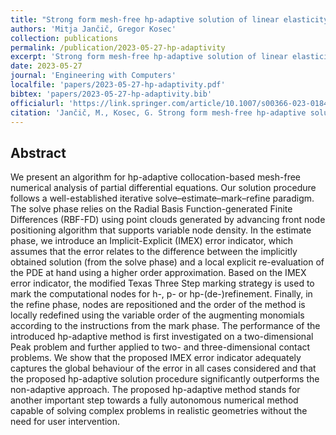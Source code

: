 ```yaml
---
title: "Strong form mesh-free hp-adaptive solution of linear elasticity problem"
authors: 'Mitja Jančič, Gregor Kosec'
collection: publications
permalink: /publication/2023-05-27-hp-adaptivity
excerpt: 'Strong form mesh-free hp-adaptive solution of linear elasticity problem.'
date: 2023-05-27
journal: 'Engineering with Computers'
localfile: 'papers/2023-05-27-hp-adaptivity.pdf'
bibtex: 'papers/2023-05-27-hp-adaptivity.bib'
officialurl: 'https://link.springer.com/article/10.1007/s00366-023-01843-6'
citation: 'Jančič, M., Kosec, G. Strong form mesh-free hp-adaptive solution of linear elasticity problem. Engineering with Computers (2023). https://doi.org/10.1007/s00366-023-01843-6'
---
```


## Abstract

We present an algorithm for hp-adaptive collocation-based mesh-free numerical analysis of partial differential equations. Our solution procedure follows a well-established iterative solve–estimate–mark–refine paradigm. The solve phase relies on the Radial Basis Function-generated Finite Differences (RBF-FD) using point clouds generated by advancing front node positioning algorithm that supports variable node density. In the estimate phase, we introduce an Implicit-Explicit (IMEX) error indicator, which assumes that the error relates to the difference between the implicitly obtained solution (from the solve phase) and a local explicit re-evaluation of the PDE at hand using a higher order approximation. Based on the IMEX error indicator, the modified Texas Three Step marking strategy is used to mark the computational nodes for h-, p- or hp-(de-)refinement. Finally, in the refine phase, nodes are repositioned and the order of the method is locally redefined using the variable order of the augmenting monomials according to the instructions from the mark phase. The performance of the introduced hp-adaptive method is first investigated on a two-dimensional Peak problem and further applied to two- and three-dimensional contact problems. We show that the proposed IMEX error indicator adequately captures the global behaviour of the error in all cases considered and that the proposed hp-adaptive solution procedure significantly outperforms the non-adaptive approach. The proposed hp-adaptive method stands for another important step towards a fully autonomous numerical method capable of solving complex problems in realistic geometries without the need for user intervention.